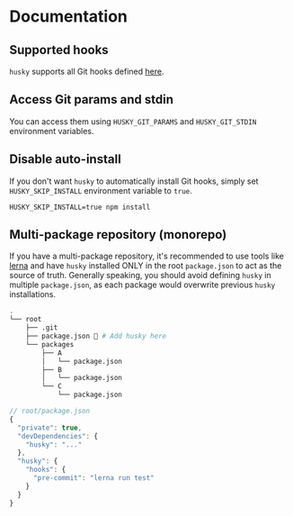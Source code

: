 # Documentation

## Supported hooks

`husky` supports all Git hooks defined [here](https://git-scm.com/docs/githooks).

## Access Git params and stdin

You can access them using `HUSKY_GIT_PARAMS` and `HUSKY_GIT_STDIN` environment variables.

## Disable auto-install

If you don't want `husky` to automatically install Git hooks, simply set `HUSKY_SKIP_INSTALL` environment variable to `true`.

```
HUSKY_SKIP_INSTALL=true npm install
```

## Multi-package repository (monorepo)

If you have a multi-package repository, it's recommended to use tools like [lerna](https://github.com/lerna/lerna) and have `husky` installed ONLY in the root `package.json` to act as the source of truth.
Generally speaking, you should avoid defining `husky` in multiple `package.json`, as each package would overwrite previous `husky` installations.

```sh
.
└── root
    ├── .git
    ├── package.json 🐶 # Add husky here
    └── packages
        ├── A
        │   └── package.json
        ├── B
        │   └── package.json
        └── C
            └── package.json
```

```js
// root/package.json
{
  "private": true,
  "devDependencies": {
    "husky": "..."
  },
  "husky": {
    "hooks": {
      "pre-commit": "lerna run test"
    }
  }
}
```
